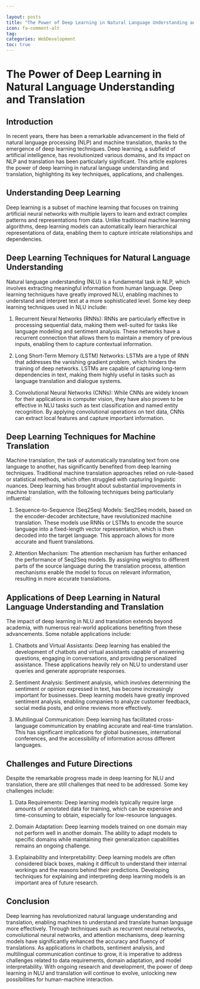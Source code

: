 ```yaml
---

layout: posts
title: "The Power of Deep Learning in Natural Language Understanding and Translation"
icon: fa-comment-alt
tag:      
categories: WebDevelopment
toc: true
---
```




# The Power of Deep Learning in Natural Language Understanding and Translation

## Introduction

In recent years, there has been a remarkable advancement in the field of natural language processing (NLP) and machine translation, thanks to the emergence of deep learning techniques. Deep learning, a subfield of artificial intelligence, has revolutionized various domains, and its impact on NLP and translation has been particularly significant. This article explores the power of deep learning in natural language understanding and translation, highlighting its key techniques, applications, and challenges.

## Understanding Deep Learning

Deep learning is a subset of machine learning that focuses on training artificial neural networks with multiple layers to learn and extract complex patterns and representations from data. Unlike traditional machine learning algorithms, deep learning models can automatically learn hierarchical representations of data, enabling them to capture intricate relationships and dependencies.

## Deep Learning Techniques for Natural Language Understanding

Natural language understanding (NLU) is a fundamental task in NLP, which involves extracting meaningful information from human language. Deep learning techniques have greatly improved NLU, enabling machines to understand and interpret text at a more sophisticated level. Some key deep learning techniques used in NLU include:

1. Recurrent Neural Networks (RNNs): RNNs are particularly effective in processing sequential data, making them well-suited for tasks like language modeling and sentiment analysis. These networks have a recurrent connection that allows them to maintain a memory of previous inputs, enabling them to capture contextual information.

2. Long Short-Term Memory (LSTM) Networks: LSTMs are a type of RNN that addresses the vanishing gradient problem, which hinders the training of deep networks. LSTMs are capable of capturing long-term dependencies in text, making them highly useful in tasks such as language translation and dialogue systems.

3. Convolutional Neural Networks (CNNs): While CNNs are widely known for their applications in computer vision, they have also proven to be effective in NLU tasks such as text classification and named entity recognition. By applying convolutional operations on text data, CNNs can extract local features and capture important information.

## Deep Learning Techniques for Machine Translation

Machine translation, the task of automatically translating text from one language to another, has significantly benefited from deep learning techniques. Traditional machine translation approaches relied on rule-based or statistical methods, which often struggled with capturing linguistic nuances. Deep learning has brought about substantial improvements in machine translation, with the following techniques being particularly influential:

1. Sequence-to-Sequence (Seq2Seq) Models: Seq2Seq models, based on the encoder-decoder architecture, have revolutionized machine translation. These models use RNNs or LSTMs to encode the source language into a fixed-length vector representation, which is then decoded into the target language. This approach allows for more accurate and fluent translations.

2. Attention Mechanism: The attention mechanism has further enhanced the performance of Seq2Seq models. By assigning weights to different parts of the source language during the translation process, attention mechanisms enable the model to focus on relevant information, resulting in more accurate translations.

## Applications of Deep Learning in Natural Language Understanding and Translation

The impact of deep learning in NLU and translation extends beyond academia, with numerous real-world applications benefiting from these advancements. Some notable applications include:

1. Chatbots and Virtual Assistants: Deep learning has enabled the development of chatbots and virtual assistants capable of answering questions, engaging in conversations, and providing personalized assistance. These applications heavily rely on NLU to understand user queries and generate appropriate responses.

2. Sentiment Analysis: Sentiment analysis, which involves determining the sentiment or opinion expressed in text, has become increasingly important for businesses. Deep learning models have greatly improved sentiment analysis, enabling companies to analyze customer feedback, social media posts, and online reviews more effectively.

3. Multilingual Communication: Deep learning has facilitated cross-language communication by enabling accurate and real-time translation. This has significant implications for global businesses, international conferences, and the accessibility of information across different languages.

## Challenges and Future Directions

Despite the remarkable progress made in deep learning for NLU and translation, there are still challenges that need to be addressed. Some key challenges include:

1. Data Requirements: Deep learning models typically require large amounts of annotated data for training, which can be expensive and time-consuming to obtain, especially for low-resource languages.

2. Domain Adaptation: Deep learning models trained on one domain may not perform well in another domain. The ability to adapt models to specific domains while maintaining their generalization capabilities remains an ongoing challenge.

3. Explainability and Interpretability: Deep learning models are often considered black boxes, making it difficult to understand their internal workings and the reasons behind their predictions. Developing techniques for explaining and interpreting deep learning models is an important area of future research.

## Conclusion

Deep learning has revolutionized natural language understanding and translation, enabling machines to understand and translate human language more effectively. Through techniques such as recurrent neural networks, convolutional neural networks, and attention mechanisms, deep learning models have significantly enhanced the accuracy and fluency of translations. As applications in chatbots, sentiment analysis, and multilingual communication continue to grow, it is imperative to address challenges related to data requirements, domain adaptation, and model interpretability. With ongoing research and development, the power of deep learning in NLU and translation will continue to evolve, unlocking new possibilities for human-machine interaction.